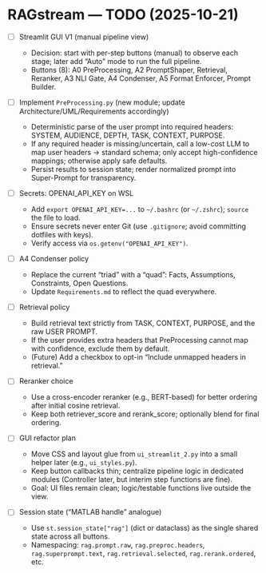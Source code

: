 
# RAGstream — TODO (2025-10-21)

* [ ] Streamlit GUI V1 (manual pipeline view)

  * Decision: start with per-step buttons (manual) to observe each stage; later add “Auto” mode to run the full pipeline.
  * Buttons (8): A0 PreProcessing, A2 PromptShaper, Retrieval, Reranker, A3 NLI Gate, A4 Condenser, A5 Format Enforcer, Prompt Builder.

* [ ] Implement `PreProcessing.py` (new module; update Architecture/UML/Requirements accordingly)

  * Deterministic parse of the user prompt into required headers: SYSTEM, AUDIENCE, DEPTH, TASK, CONTEXT, PURPOSE.
  * If any required header is missing/uncertain, call a low-cost LLM to map user headers → standard schema; only accept high-confidence mappings; otherwise apply safe defaults.
  * Persist results to session state; render normalized prompt into Super-Prompt for transparency.

* [ ] Secrets: OPENAI_API_KEY on WSL

  * Add `export OPENAI_API_KEY=...` to `~/.bashrc` (or `~/.zshrc`); `source` the file to load.
  * Ensure secrets never enter Git (use `.gitignore`; avoid committing dotfiles with keys).
  * Verify access via `os.getenv("OPENAI_API_KEY")`.

* [ ] A4 Condenser policy

  * Replace the current “triad” with a “quad”: Facts, Assumptions, Constraints, Open Questions.
  * Update `Requirements.md` to reflect the quad everywhere.

* [ ] Retrieval policy

  * Build retrieval text strictly from TASK, CONTEXT, PURPOSE, and the raw USER PROMPT.
  * If the user provides extra headers that PreProcessing cannot map with confidence, exclude them by default.
  * (Future) Add a checkbox to opt-in “Include unmapped headers in retrieval.”

* [ ] Reranker choice

  * Use a cross-encoder reranker (e.g., BERT-based) for better ordering after initial cosine retrieval.
  * Keep both retriever_score and rerank_score; optionally blend for final ordering.

* [ ] GUI refactor plan

  * Move CSS and layout glue from `ui_streamlit_2.py` into a small helper later (e.g., `ui_styles.py`).
  * Keep button callbacks thin; centralize pipeline logic in dedicated modules (Controller later, but interim step functions are fine).
  * Goal: UI files remain clean; logic/testable functions live outside the view.

* [ ] Session state (“MATLAB handle” analogue)

  * Use `st.session_state["rag"]` (dict or dataclass) as the single shared state across all buttons.
  * Namespacing: `rag.prompt.raw`, `rag.preproc.headers`, `rag.superprompt.text`, `rag.retrieval.selected`, `rag.rerank.ordered`, etc.


